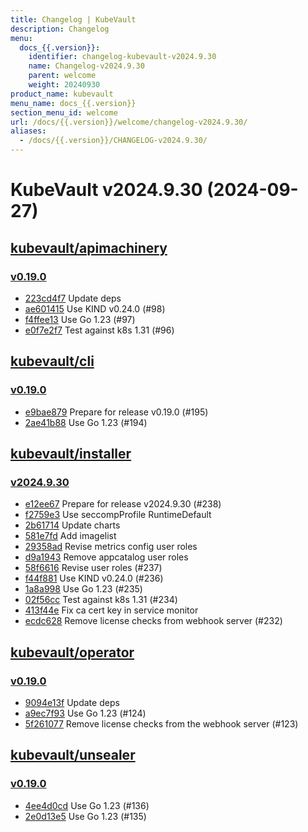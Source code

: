 ```yaml
---
title: Changelog | KubeVault
description: Changelog
menu:
  docs_{{.version}}:
    identifier: changelog-kubevault-v2024.9.30
    name: Changelog-v2024.9.30
    parent: welcome
    weight: 20240930
product_name: kubevault
menu_name: docs_{{.version}}
section_menu_id: welcome
url: /docs/{{.version}}/welcome/changelog-v2024.9.30/
aliases:
  - /docs/{{.version}}/CHANGELOG-v2024.9.30/
---
```


# KubeVault v2024.9.30 (2024-09-27)


## [kubevault/apimachinery](https://github.com/kubevault/apimachinery)

### [v0.19.0](https://github.com/kubevault/apimachinery/releases/tag/v0.19.0)

- [223cd4f7](https://github.com/kubevault/apimachinery/commit/223cd4f7) Update deps
- [ae601415](https://github.com/kubevault/apimachinery/commit/ae601415) Use KIND v0.24.0 (#98)
- [f4ffee13](https://github.com/kubevault/apimachinery/commit/f4ffee13) Use Go 1.23 (#97)
- [e0f7e2f7](https://github.com/kubevault/apimachinery/commit/e0f7e2f7) Test against k8s 1.31 (#96)



## [kubevault/cli](https://github.com/kubevault/cli)

### [v0.19.0](https://github.com/kubevault/cli/releases/tag/v0.19.0)

- [e9bae879](https://github.com/kubevault/cli/commit/e9bae879) Prepare for release v0.19.0 (#195)
- [2ae41b88](https://github.com/kubevault/cli/commit/2ae41b88) Use Go 1.23 (#194)



## [kubevault/installer](https://github.com/kubevault/installer)

### [v2024.9.30](https://github.com/kubevault/installer/releases/tag/v2024.9.30)

- [e12ee67](https://github.com/kubevault/installer/commit/e12ee67) Prepare for release v2024.9.30 (#238)
- [f2759e3](https://github.com/kubevault/installer/commit/f2759e3) Use seccompProfile RuntimeDefault
- [2b61714](https://github.com/kubevault/installer/commit/2b61714) Update charts
- [581e7fd](https://github.com/kubevault/installer/commit/581e7fd) Add imagelist
- [29358ad](https://github.com/kubevault/installer/commit/29358ad) Revise metrics config user roles
- [d9a1943](https://github.com/kubevault/installer/commit/d9a1943) Remove appcatalog user roles
- [58f6616](https://github.com/kubevault/installer/commit/58f6616) Revise user roles (#237)
- [f44f881](https://github.com/kubevault/installer/commit/f44f881) Use KIND v0.24.0 (#236)
- [1a8a998](https://github.com/kubevault/installer/commit/1a8a998) Use Go 1.23 (#235)
- [02f56cc](https://github.com/kubevault/installer/commit/02f56cc) Test against k8s 1.31 (#234)
- [413f44e](https://github.com/kubevault/installer/commit/413f44e) Fix ca cert key in service monitor
- [ecdc628](https://github.com/kubevault/installer/commit/ecdc628) Remove license checks from webhook server (#232)



## [kubevault/operator](https://github.com/kubevault/operator)

### [v0.19.0](https://github.com/kubevault/operator/releases/tag/v0.19.0)

- [9094e13f](https://github.com/kubevault/operator/commit/9094e13ff) Update deps
- [a9ec7f93](https://github.com/kubevault/operator/commit/a9ec7f93e) Use Go 1.23 (#124)
- [5f261077](https://github.com/kubevault/operator/commit/5f2610774) Remove license checks from the webhook server (#123)



## [kubevault/unsealer](https://github.com/kubevault/unsealer)

### [v0.19.0](https://github.com/kubevault/unsealer/releases/tag/v0.19.0)

- [4ee4d0cd](https://github.com/kubevault/unsealer/commit/4ee4d0cd) Use Go 1.23 (#136)
- [2e0d13e5](https://github.com/kubevault/unsealer/commit/2e0d13e5) Use Go 1.23 (#135)




